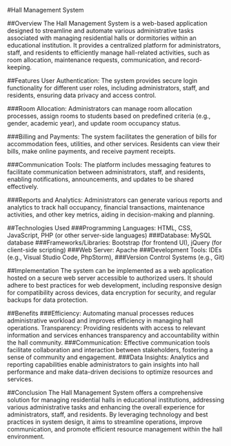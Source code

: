 
#Hall Management System

##Overview
The Hall Management System is a web-based application designed to streamline and automate various administrative tasks associated with managing residential halls or dormitories within an educational institution. It provides a centralized platform for administrators, staff, and residents to efficiently manage hall-related activities, such as room allocation, maintenance requests, communication, and record-keeping.

##Features
User Authentication: The system provides secure login functionality for different user roles, including administrators, staff, and residents, ensuring data privacy and access control.

###Room Allocation: Administrators can manage room allocation processes, assign rooms to students based on predefined criteria (e.g., gender, academic year), and update room occupancy status.


###Billing and Payments: The system facilitates the generation of bills for accommodation fees, utilities, and other services. Residents can view their bills, make online payments, and receive payment receipts.

###Communication Tools: The platform includes messaging features to facilitate communication between administrators, staff, and residents, enabling notifications, announcements, and updates to be shared effectively.

###Reports and Analytics: Administrators can generate various reports and analytics to track hall occupancy, financial transactions, maintenance activities, and other key metrics, aiding in decision-making and planning.

##Technologies Used
###Programming Languages: HTML, CSS, JavaScript, PHP (or other server-side languages)
###Database: MySQL database
###Frameworks/Libraries: Bootstrap (for frontend UI), jQuery (for client-side scripting)
###Web Server: Apache
###Development Tools: IDEs (e.g., Visual Studio Code, PhpStorm), ###Version Control Systems (e.g., Git)

##Implementation
The system can be implemented as a web application hosted on a secure web server accessible to authorized users. It should adhere to best practices for web development, including responsive design for compatibility across devices, data encryption for security, and regular backups for data protection.

##Benefits
###Efficiency: Automating manual processes reduces administrative workload and improves efficiency in managing hall operations.
Transparency: Providing residents with access to relevant information and services enhances transparency and accountability within the hall community.
###Communication: Effective communication tools facilitate collaboration and interaction between stakeholders, fostering a sense of community and engagement.
###Data Insights: Analytics and reporting capabilities enable administrators to gain insights into hall performance and make data-driven decisions to optimize resources and services.

##Conclusion
The Hall Management System offers a comprehensive solution for managing residential halls in educational institutions, addressing various administrative tasks and enhancing the overall experience for administrators, staff, and residents. By leveraging technology and best practices in system design, it aims to streamline operations, improve communication, and promote efficient resource management within the hall environment.
